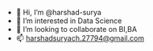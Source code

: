 - 👋 Hi, I’m @harshad-surya
- 👀 I’m interested in Data Science
- 💞️ I’m looking to collaborate on BI,BA
- 📫 harshadsuryach.27794@gmail.com

<!---
harshad-surya/harshad-surya is a ✨ special ✨ repository because its `README.md` (this file) appears on your GitHub profile.
You can click the Preview link to take a look at your changes.
--->
